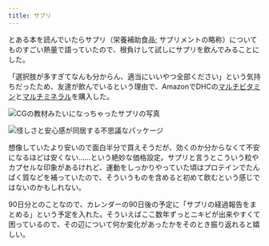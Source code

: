 ```yaml
---
title: サプリ
---
```

とある本を読んでいたらサプリ（栄養補助食品; サプリメントの略称）についてものすごい熱量で語っていたので、根負けして試しにサプリを飲んでみることにした。

「選択肢が多すぎてなんも分からん、適当にいいやつ全部ください」という気持ちだったため、友達が飲んでいるという理由で、AmazonでDHCの[マルチビタミン](https://www.amazon.co.jp/dp/B00GX1E3R6?th=1)と[マルチミネラル](https://www.amazon.co.jp/dp/B01MSSWA5K)を購入した。

![](https://lh6.googleusercontent.com/vZ2iKDILeVNjk-hDMrKPnChB3SbAGaG3QybCpqlLUaAPDfRrT-Stt-6sZT3WRfgr-iC2oKmtNibClSmrGJQ-krPCE-SfHYzakrWfCFM0Gqo8zDrU5im80E4E6949C3IaMxVnQj79EB4_mvQ6sTeb3Wps8Ncbp9ZK3-zOWumxnBDhSqCfrprqpbvJrSRx "CGの教材みたいになっちゃったサプリの写真")

![](https://lh3.googleusercontent.com/ZOL5_EWHfxReM7NrXGrhIJCtBLf0MWmBYDjrRndAsfS0kz3X8R0DlfbAxWDgsCCX2TTYcSRNttfxVqC5ZnNdsYa6mjTB0LA0PW1v0R_XA4LGNr8Ift655czZX66XTh2tP6JhJu_zbVXQvQZsyYKpCoELaGZkFYczBUFw4rfsSmfx1CUN7-OmLgONAZj4 "怪しさと安心感が同居する不思議なパッケージ")

想像していたより安いので面白半分で買えそうだが、効くのか分からなくて不安になるほどは安くない……という絶妙な価格設定。サプリと言うとこういう粒やカプセルな印象があるけれど、運動をしっかりやっていた頃はプロテインでたんぱく質などを補っていたので、そういうものを含めると初めて飲むという感じではないのかもしれない。

90日分とのことなので、カレンダーの90日後の予定に「サプリの経過報告をまとめる」という予定を入れた。そういえばここ数年ずっとニキビが出来やすくて困っているので、その辺について何か変化があったかをそのとき振り返れると嬉しい。
